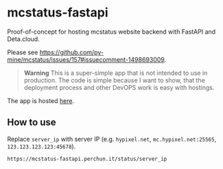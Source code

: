 # mcstatus-fastapi

Proof-of-concept for hosting mcstatus website backend with FastAPI and Deta.cloud.

Please see https://github.com/py-mine/mcstatus/issues/157#issuecomment-1498693009.

> **Warning**
> This is a super-simple app that is not intended to use in production. The code is simple because
> I want to show, that the deployment process and other DevOPS work is easy with hostings.

The app is hosted [here](https://mcstatus-fastapi.perchun.it).

## How to use

Replace `server_ip` with server IP (e.g. `hypixel.net`, `mc.hypixel.net:25565`, `123.123.123.123:45678`).

`https://mcstatus-fastapi.perchun.it/status/server_ip`

